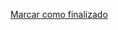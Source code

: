 <a onclick="test()" href="https://fx-learning.mgait.services/finish/editors-nano" target="_parent" class="btn primary-btn">Marcar como finalizado</a>
